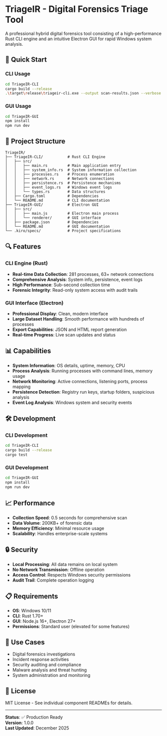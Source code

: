 # TriageIR - Digital Forensics Triage Tool

A professional hybrid digital forensics tool consisting of a high-performance Rust CLI engine and an intuitive Electron GUI for rapid Windows system analysis.

## 🚀 Quick Start

### CLI Usage
```bash
cd TriageIR-CLI
cargo build --release
.\target\release\triageir-cli.exe --output scan-results.json --verbose
```

### GUI Usage
```bash
cd TriageIR-GUI
npm install
npm run dev
```

## 📁 Project Structure

```
TriageIR/
├── TriageIR-CLI/           # Rust CLI Engine
│   ├── src/
│   │   ├── main.rs         # Main application entry
│   │   ├── system_info.rs  # System information collection
│   │   ├── processes.rs    # Process enumeration
│   │   ├── network.rs      # Network connections
│   │   ├── persistence.rs  # Persistence mechanisms
│   │   ├── event_logs.rs   # Windows event logs
│   │   └── types.rs        # Data structures
│   ├── Cargo.toml          # Dependencies
│   └── README.md           # CLI documentation
├── TriageIR-GUI/           # Electron GUI
│   ├── src/
│   │   ├── main.js         # Electron main process
│   │   └── renderer/       # GUI interface
│   ├── package.json        # Dependencies
│   └── README.md           # GUI documentation
└── .kiro/specs/            # Project specifications
```

## 🔍 Features

### CLI Engine (Rust)
- **Real-time Data Collection**: 281 processes, 63+ network connections
- **Comprehensive Analysis**: System info, persistence, event logs
- **High Performance**: Sub-second collection time
- **Forensic Integrity**: Read-only system access with audit trails

### GUI Interface (Electron)
- **Professional Display**: Clean, modern interface
- **Large Dataset Handling**: Smooth performance with hundreds of processes
- **Export Capabilities**: JSON and HTML report generation
- **Real-time Progress**: Live scan updates and status

## 📊 Capabilities

- **System Information**: OS details, uptime, memory, CPU
- **Process Analysis**: Running processes with command lines, memory usage
- **Network Monitoring**: Active connections, listening ports, process mapping
- **Persistence Detection**: Registry run keys, startup folders, suspicious analysis
- **Event Log Analysis**: Windows system and security events

## 🛠️ Development

### CLI Development
```bash
cd TriageIR-CLI
cargo build --release
cargo test
```

### GUI Development
```bash
cd TriageIR-GUI
npm install
npm run dev
```

## 📈 Performance

- **Collection Speed**: 0.5 seconds for comprehensive scan
- **Data Volume**: 200KB+ of forensic data
- **Memory Efficiency**: Minimal resource usage
- **Scalability**: Handles enterprise-scale systems

## 🔒 Security

- **Local Processing**: All data remains on local system
- **No Network Transmission**: Offline operation
- **Access Control**: Respects Windows security permissions
- **Audit Trail**: Complete operation logging

## 📋 Requirements

- **OS**: Windows 10/11
- **CLI**: Rust 1.70+
- **GUI**: Node.js 16+, Electron 27+
- **Permissions**: Standard user (elevated for some features)

## 🎯 Use Cases

- Digital forensics investigations
- Incident response activities
- Security auditing and compliance
- Malware analysis and threat hunting
- System administration and monitoring

## 📄 License

MIT License - See individual component READMEs for details.

---

**Status**: ✅ Production Ready  
**Version**: 1.0.0  
**Last Updated**: December 2025